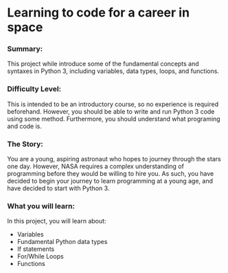 <h1>Learning to code for a career in space</h1>

<h3>Summary:</h3>
This project while introduce some of the fundamental concepts and syntaxes in Python 3, including variables, data types, loops, and functions.


<h3>Difficulty Level:</h3>
This is intended to be an introductory course, so no experience is required beforehand. However, you should be able to write and run Python 3 code using some method. Furthermore, you should understand what programing and code is.


<h3>The Story:</h3>
You are a young, aspiring astronaut who hopes to journey through the stars one day. However, NASA requires a complex understanding of programming before they would be willing to hire you. As such, you have decided to begin your journey to learn programming at a young age, and have decided to start with Python 3. 


<h3>What you will learn:</h3>
In this project, you will learn about:
<ul>
  <li>Variables</li>
  <li>Fundamental Python data types</li>
  <li>If statements</li>
  <li>For/While Loops</li>
  <li>Functions</li>
</ul>
